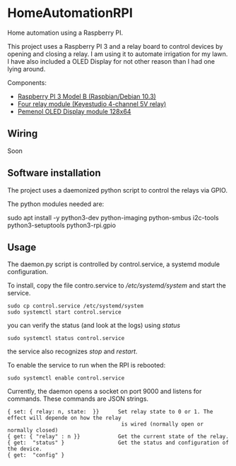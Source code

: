 # HomeAutomationRPI
Home automation using a Raspberry PI.

This project uses a Raspberry PI 3 and a relay board to control devices by opening and closing a relay. I am using it to automate irrigation for my lawn.  I have also included a OLED Display for not other reason than I had one lying around.

Components:

- [Raspberry PI 3 Model B (Raspbian/Debian 10.3)](https://www.raspberrypi.org/products/raspberry-pi-3-model-b/)
- [Four relay module (Keyestudio 4-channel 5V relay)](https://www.keyestudio.com/free-shipping-2016-new-keyestudio-4-channel-5v-relay-module-for-arduino-p0190.html)
- [Pemenol OLED Display module 128x64](https://www.amazon.com/PEMENOL-Display-0-96inch-Raspberry-Microcontroller/dp/B07F3KY8NF)

## Wiring
Soon


## Software installation

The project uses a daemonized python script to control the relays via GPIO. 

The python modules needed are:

sudo apt install -y python3-dev python-imaging python-smbus i2c-tools python3-setuptools python3-rpi.gpio


## Usage

The daemon.py script is controlled by control.service, a systemd module configuration.

To install, copy the file contro.service to _/etc/systemd/system_ and start the service.
```
sudo cp control.service /etc/systemd/system
sudo systemctl start control.service
```

you can verify the status (and look at the logs) using _status_
```
sudo systemctl status control.service
```
the service also recognizes _stop_ and _restart_.


To enable the service to run when the RPI is rebooted:
```
sudo systemctl enable control.service
```

Currently, the daemon opens a socket on port 9000 and listens for commands. These commands are JSON strings.


```
{ set: { relay: n, state:  }}      Set relay state to 0 or 1. The effect will depende on how the relay
                                    is wired (normally open or normally closed)
{ get: { "relay" : n }}            Get the current state of the relay.
{ get:  "status" }                 Get the status and configuration of the device.
{ get:  "config" }
```


